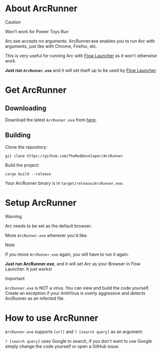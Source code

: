 # About ArcRunner

> [!CAUTION]
> Won't work for Power Toys Run

Arc.exe accepts no arguments. ArcRunner.exe enables you to run Arc with arguments, just like with Chrome, Firefox, etc.

This is very useful for running Arc with [Flow Launcher](https://github.com/Flow-Launcher/Flow.Launcher) as it won't otherwise work.

**Just run `ArcRunner.exe`** and it will set itself up to be used by [Flow Launcher](https://github.com/Flow-Launcher/Flow.Launcher).

# Get ArcRunner

## Downloading
Download the latest `ArcRunner.exe` from [here](https://github.com/TheRedDeveloper/ArcRunner/releases/latest).

## Building
Clone the repository:
```batch
git clone https://github.com/TheRedDeveloper/ArcRunner
```

Build the project:
```batch
cargo build --release
```

Your ArcRunner binary is in `target/release/ArcRunner.exe`.

# Setup ArcRunner
> [!WARNING]  
> Arc needs to be set as the default browser.

Move `ArcRunner.exe` wherever you'd like.
> [!NOTE]  
> If you move `ArcRunner.exe` again, you will have to run it again.

**Just run ArcRunner.exe**, and it will set Arc as your Browser in Flow Launcher.
It just works!

> [!IMPORTANT]  
> `ArcRunner.exe` is NOT a virus. You can view and build the code yourself.
> Create an exception if your AntiVirus is overly aggressive and detects ArcRunner as an infected file.

# How to use ArcRunner
`ArcRunner.exe` supports `[url]` and `? [search query]` as an argument.

`? [search query]` uses Google to search, if you don't want to use Google simply change the code yourself or open a GitHub issue.